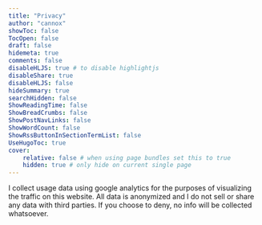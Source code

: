 ```yaml
---
title: "Privacy"
author: "cannox"
showToc: false
TocOpen: false
draft: false
hidemeta: true
comments: false
disableHLJS: true # to disable highlightjs
disableShare: true
disableHLJS: false
hideSummary: true
searchHidden: false 
ShowReadingTime: false
ShowBreadCrumbs: false
ShowPostNavLinks: false
ShowWordCount: false
ShowRssButtonInSectionTermList: false
UseHugoToc: true
cover:
    relative: false # when using page bundles set this to true
    hidden: true # only hide on current single page
---
```

I collect usage data using google analytics for the purposes of visualizing the traffic on this website.
All data is anonymized and I do not sell or share any data with third parties.
If you choose to deny, no info will be collected whatsoever.